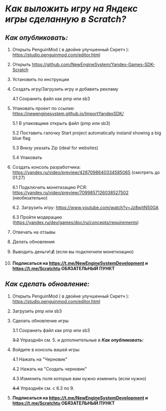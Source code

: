 # ***Как выложить игру на Яндекс игры сделанную в Scratch?***

## ***Как опубликовать:***
1. Открыть PenguinMod ( в двойне улучшенный Скретч ): https://studio.penguinmod.com/editor.html

2. Открыть https://github.com/NewEngineSystem/Yandex-Games-SDK-Scratch

3. Установить по инструкции

4. Создать игру/Загрузить игру и добавить рекламу

      4.1 Сохранить файл как pmp или sb3

5. Упаковать проект по ссылке: https://newenginesystem.github.io/ImportYandexSDK/

      5.1 В упаковщике открыть файл (pmp или sb3)

      5.2 Поставить галочку Start project automatically instand showing a big blue flag

      5.3 Внизу указать Zip (ideal for websites)

      5.4 Упаковать

6. Создать консоль разработчика:
https://yandex.ru/video/preview/4267098640334585065 (смотреть до 01:27)

      6.1 Подключить монетизацию РСЯ: https://yandex.ru/video/preview/7099857126038527502 (необязательно)

      6.2. Загрузить игру: https://www.youtube.com/watch?v=Jz8witN50GA

      6.3 Пройти модерацию (https://yandex.ru/dev/games/doc/ru/concepts/requirements)

7. Отвечать на отзывы

8. Делать обновления

9. Выводить деньги!💰 (если вы подключили монетизацию)

10. **Подписаться на https://t.me/NewEngineSystemDevelopment и https://t.me/Scratchtu 
ОБЯЗАТЕЛЬНЫЙ ПУНКТ**


## ***Как сделать обновление:***
1. Открыть PenguinMod ( в двойне улучшенный Скретч ): https://studio.penguinmod.com/editor.html

2. Загрузить pmp или sb3

3. Сделать обновление игры

      3.1 Сохранить файл как pmp или sb3

      ~~3.2~~ Упразднён см. 5. и дополнительные в ***Как опубликовать:***

4. Войдите в консоль вашей игры:

      4.1 Нажать на "Черновик"

      4.2 Нажать на "Создать черновик"

      4.3 Изменить поля которые вам нужно изменить (если нужно)

      ~~4.4~~ Упразднён см. с 6.3 по 9.

5. **Подписаться на https://t.me/NewEngineSystemDevelopment и https://t.me/Scratchtu
ОБЯЗАТЕЛЬНЫЙ ПУНКТ**
